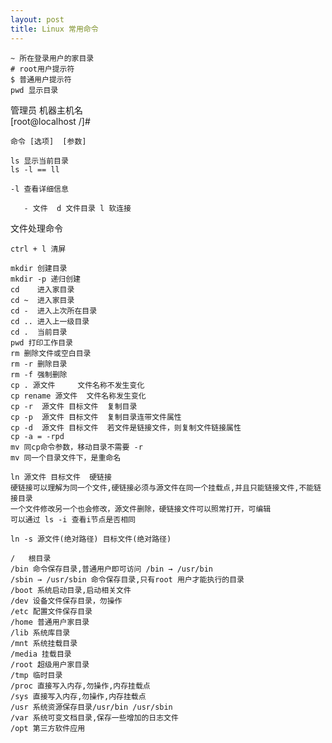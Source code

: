 ```yaml
---
layout: post
title: Linux 常用命令
---
```


	~ 所在登录用户的家目录
	# root用户提示符
	$ 普通用户提示符
	pwd 显示目录

管理员 机器主机名  
[root@localhost /]#

	命令 [选项]  [参数]

	ls 显示当前目录
	ls -l == ll

	-l 查看详细信息 

	   - 文件  d 文件目录 l 软连接

文件处理命令

	ctrl + l 清屏

	mkdir 创建目录
	mkdir -p 递归创建
	cd    进入家目录
	cd ~  进入家目录
	cd -  进入上次所在目录
	cd .. 进入上一级目录
	cd .  当前目录
	pwd 打印工作目录
	rm 删除文件或空白目录
	rm -r 删除目录
	rm -f 强制删除
	cp . 源文件     文件名称不发生变化
	cp rename 源文件  文件名称发生变化
	cp -r  源文件 目标文件  复制目录
	cp -p  源文件 目标文件  复制目录连带文件属性
	cp -d  源文件 目标文件  若文件是链接文件，则复制文件链接属性
	cp -a = -rpd
	mv 同cp命令参数，移动目录不需要 -r
	mv 同一个目录文件下，是重命名
	
	ln 源文件 目标文件  硬链接 
	硬链接可以理解为同一个文件,硬链接必须与源文件在同一个挂载点,并且只能链接文件,不能链接目录
	一个文件修改另一个也会修改，源文件删除，硬链接文件可以照常打开，可编辑
	可以通过 ls -i 查看i节点是否相同

	ln -s 源文件(绝对路径) 目标文件(绝对路径)

	/	根目录
	/bin 命令保存目录,普通用户即可访问 /bin → /usr/bin 
	/sbin → /usr/sbin 命令保存目录,只有root 用户才能执行的目录 
	/boot 系统启动目录,启动相关文件
	/dev 设备文件保存目录，勿操作
	/etc 配置文件保存目录
	/home 普通用户家目录
	/lib 系统库目录
	/mnt 系统挂载目录
	/media 挂载目录
	/root 超级用户家目录
	/tmp 临时目录
	/proc 直接写入内存,勿操作,内存挂载点
	/sys 直接写入内存,勿操作,内存挂载点
	/usr 系统资源保存目录/usr/bin /usr/sbin
	/var 系统可变文档目录,保存一些增加的日志文件
	/opt 第三方软件应用